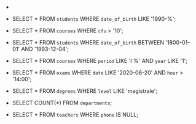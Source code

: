 * 

- SELECT * FROM `students` WHERE `date_of_birth` LIKE '1990-%';

- SELECT * FROM `courses` WHERE `cfu` > '10';

- SELECT * FROM `students` WHERE `date_of_birth` BETWEEN '1800-01-01' AND '1993-12-04';

- SELECT * FROM `courses` WHERE `period` LIKE 'I %' AND `year` LIKE '1';

- SELECT * FROM `exams` WHERE `date` LIKE '2020-06-20' AND `hour` > '14:00';

- SELECT * FROM `degrees` WHERE `level` LIKE 'magistrale';

- SELECT COUNT(*) FROM `departments`;

- SELECT * FROM `teachers` WHERE `phone` IS NULL;